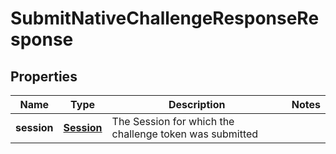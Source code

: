 

# SubmitNativeChallengeResponseResponse


## Properties

| Name | Type | Description | Notes |
|------------ | ------------- | ------------- | -------------|
|**session** | [**Session**](Session.md) | The Session for which the challenge token was submitted |  |



